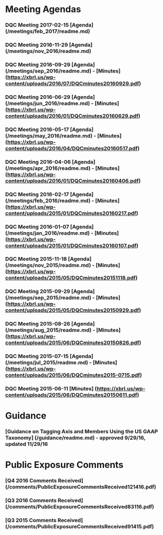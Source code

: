 # Meeting Agendas

### DQC Meeting 2017-02-15 [Agenda] (/meetings/feb_2017/readme.md) 
### DQC Meeting 2016-11-29 [Agenda] (/meetings/nov_2016/readme.md) 
### DQC Meeting 2016-09-29 [Agenda] (/meetings/sep_2016/readme.md) - [Minutes] (https://xbrl.us/wp-content/uploads/2016/07/DQCminutes20160929.pdf) 
### DQC Meeting 2016-06-29 [Agenda] (/meetings/jun_2016/readme.md) - [Minutes] (https://xbrl.us/wp-content/uploads/2016/01/DQCminutes20160629.pdf)
### DQC Meeting 2016-05-17 [Agenda] (/meetings/may_2016/readme.md) - [Minutes] (https://xbrl.us/wp-content/uploads/2016/04/DQCminutes20160517.pdf)
### DQC Meeting 2016-04-06 [Agenda] (/meetings/apr_2016/readme.md) - [Minutes] (https://xbrl.us/wp-content/uploads/2016/01/DQCminutes20160406.pdf)
### DQC Meeting 2016-02-17 [Agenda] (/meetings/feb_2016/readme.md) - [Minutes] (https://xbrl.us/wp-content/uploads/2015/01/DQCminutes20160217.pdf)
### DQC Meeting 2016-01-07 [Agenda] (/meetings/jan_2016/readme.md) - [Minutes] (https://xbrl.us/wp-content/uploads/2015/01/DQCminutes20160107.pdf)
### DQC Meeting 2015-11-18 [Agenda] (/meetings/nov_2015/readme.md) - [Minutes] (https://xbrl.us/wp-content/uploads/2015/05/DQCminutes20151118.pdf)
### DQC Meeting 2015-09-29 [Agenda] (/meetings/sep_2015/readme.md) - [Minutes] (https://xbrl.us/wp-content/uploads/2015/05/DQCminutes20150929.pdf)
### DQC Meeting 2015-08-26 [Agenda] (/meetings/aug_2015/readme.md) - [Minutes] (https://xbrl.us/wp-content/uploads/2015/06/DQCminutes20150826.pdf)
### DQC Meeting 2015-07-15 [Agenda] (/meetings/jul_2015/readme.md) - [Minutes] (https://xbrl.us/wp-content/uploads/2015/06/DQCminutes2015-0715.pdf)
### DQC Meeting 2015-06-11 [Minutes] (https://xbrl.us/wp-content/uploads/2015/06/DQCminutes20150611.pdf)

# Guidance  

### [Guidance on Tagging Axis and Members Using the US GAAP Taxonomy] (/guidance/readme.md) - approved 9/29/16, updated 11/29/16

# Public Exposure Comments
### [Q4 2016 Comments Received] (/comments/PublicExposureCommentsReceived121416.pdf)
### [Q3 2016 Comments Received] (/comments/PublicExposureCommentsReceived83116.pdf)
### [Q3 2015 Comments Received] (/comments/PublicExposureCommentsReceived91415.pdf)
